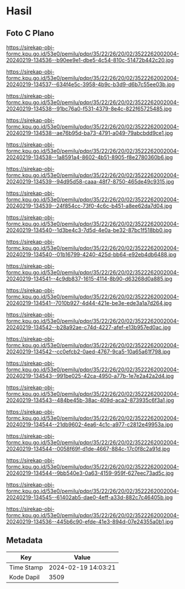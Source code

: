 # Hasil

## Foto C Plano

https://sirekap-obj-formc.kpu.go.id/53e0/pemilu/pdpr/35/22/26/20/02/3522262002004-20240219-134536--b90ee9e1-dbe5-4c54-810c-51472b442c20.jpg

https://sirekap-obj-formc.kpu.go.id/53e0/pemilu/pdpr/35/22/26/20/02/3522262002004-20240219-134537--634f4e5c-3958-4b9c-b3d9-d6b7c55ee03b.jpg

https://sirekap-obj-formc.kpu.go.id/53e0/pemilu/pdpr/35/22/26/20/02/3522262002004-20240219-134538--91bc76a0-f531-4379-8e4c-822f65725485.jpg

https://sirekap-obj-formc.kpu.go.id/53e0/pemilu/pdpr/35/22/26/20/02/3522262002004-20240219-134538--ae76b95d-ba73-4791-a049-79abcbdd9ce1.jpg

https://sirekap-obj-formc.kpu.go.id/53e0/pemilu/pdpr/35/22/26/20/02/3522262002004-20240219-134538--1a8591a4-8602-4b51-8905-f8e2780360b6.jpg

https://sirekap-obj-formc.kpu.go.id/53e0/pemilu/pdpr/35/22/26/20/02/3522262002004-20240219-134539--94d95d58-caaa-48f7-8750-465de49c9315.jpg

https://sirekap-obj-formc.kpu.go.id/53e0/pemilu/pdpr/35/22/26/20/02/3522262002004-20240219-134539--24f854cc-73f0-4c6c-b451-a8ee62da7d04.jpg

https://sirekap-obj-formc.kpu.go.id/53e0/pemilu/pdpr/35/22/26/20/02/3522262002004-20240219-134540--1d3be4c3-7d5d-4e0a-be32-87bc1f518bb0.jpg

https://sirekap-obj-formc.kpu.go.id/53e0/pemilu/pdpr/35/22/26/20/02/3522262002004-20240219-134540--01b16799-4240-425d-bb64-e92eb4db6488.jpg

https://sirekap-obj-formc.kpu.go.id/53e0/pemilu/pdpr/35/22/26/20/02/3522262002004-20240219-134541--4c9db837-1615-4114-8b90-d63268d0a885.jpg

https://sirekap-obj-formc.kpu.go.id/53e0/pemilu/pdpr/35/22/26/20/02/3522262002004-20240219-134541--7010b927-4d44-421e-be3e-ede3a1a7d264.jpg

https://sirekap-obj-formc.kpu.go.id/53e0/pemilu/pdpr/35/22/26/20/02/3522262002004-20240219-134542--b28a92ae-c74d-4227-afef-e13b957ed0ac.jpg

https://sirekap-obj-formc.kpu.go.id/53e0/pemilu/pdpr/35/22/26/20/02/3522262002004-20240219-134542--cc0efcb2-0aed-4767-9ca5-10a65a61f798.jpg

https://sirekap-obj-formc.kpu.go.id/53e0/pemilu/pdpr/35/22/26/20/02/3522262002004-20240219-134543--991be025-42ca-4950-a77b-1e7e2a42a2d4.jpg

https://sirekap-obj-formc.kpu.go.id/53e0/pemilu/pdpr/35/22/26/20/02/3522262002004-20240219-134543--484be45b-38ac-409d-aca2-873935c6f3a1.jpg

https://sirekap-obj-formc.kpu.go.id/53e0/pemilu/pdpr/35/22/26/20/02/3522262002004-20240219-134544--21db9602-4ea6-4c1c-a977-c2812e49953a.jpg

https://sirekap-obj-formc.kpu.go.id/53e0/pemilu/pdpr/35/22/26/20/02/3522262002004-20240219-134544--0058f69f-d1de-4667-884c-17c0f8c2a91d.jpg

https://sirekap-obj-formc.kpu.go.id/53e0/pemilu/pdpr/35/22/26/20/02/3522262002004-20240219-134544--9bb540e3-0a63-4159-959f-627eec73ad5c.jpg

https://sirekap-obj-formc.kpu.go.id/53e0/pemilu/pdpr/35/22/26/20/02/3522262002004-20240219-134545--61402ab5-dae0-4eff-a33d-882c7c46405b.jpg

https://sirekap-obj-formc.kpu.go.id/53e0/pemilu/pdpr/35/22/26/20/02/3522262002004-20240219-134536--445b6c90-efde-41e3-894d-07e24355a0b1.jpg


## Metadata

| Key        | Value               |
| ---------- | ------------------- |
| Time Stamp | 2024-02-19 14:03:21 |
| Kode Dapil | 3509                |



